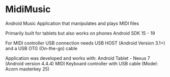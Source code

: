 MidiMusic
=========

Android Music Application that manipulates and plays MIDI files

Primarily built for tablets but also works on phones
Android SDK 15 - 19

For MIDI controller USB connection needs USB HOST (Android Version 3.1+)
and a USB OTG (On-the-go) cable

Application was developed and works with:
Android Tablet - Nexus 7 (Android version 4.4.4) 
MIDI Keyboard controller with USB cable (Model: Acorn masterkey 25)
